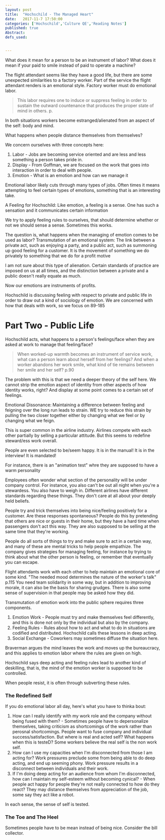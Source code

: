 ```yaml
---
layout: post
title:  "Hochschild - The Managed Heart"
date:   2017-11-7 17:50:00
categories: ['Hochschild','Culture QE','Reading Notes']
published: true
Abstract:
defs_used:


---
```


What does it mean for a person to be an instrument of labor? What does it mean if your paid to smile instead of paid to operate a machine?

The flight attendant seems like they have a good life, but there are some unexpected similarities to a factory worker. Part of the service the flight attendant renders is an emotional style. Factory worker must do emotional labor.
>This labor requires one to induce or suppress feeling in order to sustain the outward countenance that produces the proper state of mind in others. p.

In both situations workers become estranged/alienated from an aspect of the self: body and mind.

What happens when people distance themselves from themselves?

We concern ourselves with three concepts here:
1. Labor - Jobs are becoming service oriented and are less and less something a person takes pride in.
2. Display - From Goffman, we are focused on the work that goes into interaction in order to deal with people.  
3. Emotion - What is an emotion and how can we manage it

Emotional labor likely cuts through many types of jobs. Often times it means attempting to feel certain types of emotions, something that is an interesting take.

<def>A Feeling for Hochschild: Like emotion, a feeling is a sense. One has such a sensation and it communicates certain information</def>

We try to apply feeling rules to ourselves, that should determine whether or not we should sense a sense. Sometimes this works.

The question is, what happens when the managing of emotion comes to be used as labor?
<def>Transmutation of an emotional system: The link between a private act, such as enjoying a party, and a public act, such as summoning up good feeling for a customer. It is the movement of something we do privately to something that we do for a profit motive</def>

I am not sure about this type of alienation. Certain standards of practice are imposed on us at all times, and the distinction between a private and a public doesn't really equate as much.

Now our emotions are instruments of profits.


Hochschild is discussing feeling with respect to private and public life in order to draw out a kind of sociology of emotion. We are concerned with how that deals with work, so we focus on 89-185

# Part Two - Public Life
Hochschild acts, what happens to a person's feelings/face when they are asked at work to manage that feeling/face?
>When worked-up warmth becomes an instrument of service work, what can a person learn about herself from her feelings? And when a worker abandons her work smile, what kind of tie remains between her smile and her self? p.90

The problem with this is that we need a deeper theory of the self here. We cannot strip the emotion aspect of identity from other aspects of how identity works, right? And display at some point comes to a certain set of feelings.

<def>Emotional Dissonance: Maintaining a difference between feeling and feigning over the long run leads to strain. WE try to reduce this strain by pulling the two closer together either by changing what we feel or by changing what we feign.</def>

This is super common in the airline industry. Airlines compete with each other partially by selling a particular attitude. But this seems to redefine steward/ess work overall.

People are even selected to be/seem happy. It is in the manual! It is in  the interview! It is mandated!

For instance, there is an "animation test" whre they are supposed to have a warm personality

Employees often wonder what section of the personality will be under company control. For instance, you also can't be out all night when you're a stewardess. You also have to weigh in. Different airlines have different standards regarding these things. They don't care at all about your deeply held beliefs.

People try and trick themselves into being nice/feeling positively for a customer. Are these responses spontaneous? People do this by pretending that others are nice or guests in their home, but they have a hard time when passengers don't act this way. They are also supposed to be selling at the same time that they're working.

People do all sorts of things to try and make sure to act in a certain way, and many of these are mental tricks to help people empathize. The company gives strategies for managing feeling, for instance by trying to think about what the other person is feeling, or remember that eventually you can escape.

Flight attendants work with each other to help maintain an emotional core of some kind. "The needed mood determines the nature of the worker's talk" p.115 You need team solidarity in some way, but in addition to improving morale, it can also be the basis for sharing grudges. There is also some sense of supervision in that people may be asked how they did.

Transmutation of emotion work into the public sphere requires three components.
1. Emotion Work - People must try and make themselves feel differently, and this is done not only by the individual but also by the company.
2. Feeling Rules - Rules about how to act and what to do in situations are codified and distributed. Hochschild calls these lessons in deep acting.
3. Social Exchange - Coworkers may sometimes diffuse the situation here.

Braverman argues the mind leaves the work and moves up the bureaucracy, and this applies to emotion labor where the rules are given on high.

Hochschild says deep acting and feeling rules lead to another kind of deskilling, that is, the mind of the emotion worker is supposed to be controlled.

When people resist, it is often through subverting these rules.

### The Redefined Self
If you do emotional labor all day, here's what you have to thinka bout:
1. How can I really identify with my work role and the company without being fused with them? - Sometimes people have to depersonalize themselves, taking criticism as shortcomings of the work rather than perosnal shortcomings. People want to fuse company and individual success/satisfaction. But where is real and acted self? What happens when this is testeD? Some workers believe the real self is the non work self.
2. How can I use my capacities when I'm disconnected from those I am acting for? Work pressures preclude some from being able to do deep acting, and end up seeming phony. Work pressure results in a disconnect between individuals and their work.
3. If I'm doing deep acting for an audience from whom I'm disconnected, how can I maintain my self-esteem without becoming cynical? - When people act happy for people they're not really connected to how do they react? They may distance themselves from appreciation of the job, some say they act like a robot.

In each sense, the sense of self is tested.


### The Toe and The Heel

Sometimes people have to be mean instead of being nice. Consider the bill collector.
